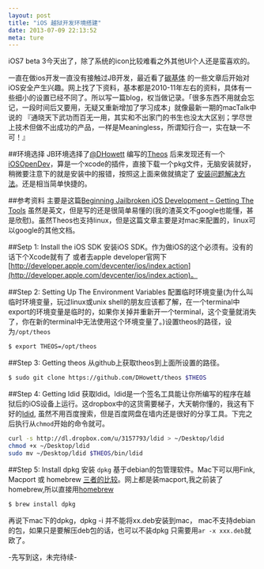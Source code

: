 ```yaml
---
layout: post
title: "iOS 越狱开发环境搭建"
date: 2013-07-09 22:13:52
meta: ture
---
```

iOS7 beta 3今天出了，除了系统的icon比较难看之外其他UI个人还是蛮喜欢的。  

一直在做ios开发一直没有接触过JB开发，最近看了[碳基体](http://danqingdani.blog.163.com/) 的一些文章后开始对iOS安全产生兴趣。网上找了下资料，基本都是2010-11年左右的资料，具体有一些细小的设置已经不同了。所以写一篇blog，权当做记录。「很多东西不用就会忘记，一段时间后又要用，无疑又重新增加了学习成本」就像最新一期的macTalk中说的 『通晓天下武功而百无一用，其实和不出家门的书生也没太大区别；学尽世上技术但做不出成功的产品，一样是Meaningless，所谓知行合一，实在缺一不可！』  
  
##环境选择
JB环境选择了[@DHowett](http://twitter.com/dhowett) 编写的[Theos](http://iphonedevwiki.net/index.php/Theos/Getting_Started) 后来发现还有一个[iOSOpenDev](http://iosopendev.com/download/)，算是一个xcode的插件，直接下载一个pkg文件，无脑安装就好，稍微要注意下的就是安装中的报错，按照这上面来做就搞定了 [安装问题解决方法](https://github.com/kokoabim/iOSOpenDev/wiki/Troubleshoot)。还是相当简单快捷的。  
  
##参考资料
主要是这篇[Beginning Jailbroken iOS Development – Getting The Tools](http://brandontreb.com/beginning-jailbroken-ios-development-getting-the-tools) 虽然是英文，但是写的还是很简单易懂的(我的渣英文不google也能懂，甚是欣慰)。虽然Theos也支持linux，但是这篇文章主要是对mac来配置的，linux可以google的其他文档。  
  
##Setp 1: Install the iOS SDK
安装iOS SDK。作为做iOS的这个必须有。没有的话下个Xcode就有了 或者去apple developer官网下[http://developer.apple.com/devcenter/ios/index.action](http://developer.apple.com/devcenter/ios/index.action)。

##Step 2: Setting Up The Environment Variables
配置临时环境变量(为什么叫临时环境变量，玩过linux或unix shell的朋友应该都了解，在一个terminal中export的环境变量是临时的，如果你关掉并重新开一个terminal，这个变量就消失了，你在新的terminal中无法使用这个环境变量了。)设置theos的路径，设为`/opt/theos`    

```bash
$ export THEOS=/opt/theos
```  

##Step 3: Getting theos
从github上获取theos到上面所设置的路径。	  

```bash
$ sudo git clone https://github.com/DHowett/theos $THEOS
```
  
##Step 4: Getting ldid
获取ldid。ldid是一个签名工具能让你所编写的程序在越狱后的iOS设备上运行。这dropbox中的这货需要梯子，大天朝你懂的，我这有下好的[ldid](http://pan.baidu.com/share/link?shareid=2373296890&uk=2885859734), 虽然不用百度搜索，但是百度网盘在墙内还是很好的分享工具。下完之后执行从`chmod`开始的命令就可。    

```bash
curl -s http://dl.dropbox.com/u/3157793/ldid > ~/Desktop/ldid
chmod +x ~/Desktop/ldid
sudo mv ~/Desktop/ldid $THEOS/bin/ldid
```
  
##Step 5: Install dpkg
安装 `dpkg` 基于debian的包管理软件。Mac下可以用Fink, Macport 或 homebrew [三者的比较](http://tetsu.iteye.com/blog/1507524)。网上都是装macport,我之前装了homebrew,所以直接用[homebrew](http://mxcl.github.io/homebrew/)    

```bash
$ brew install dpkg
```  
再说下mac下的dpkg，dpkg -i 并不能将xx.deb安装到mac， mac不支持debian的包，如果只是要解压deb包的话，也可以不装dpkg 只需要用`ar -x xxx.deb`就欧了。  
  
-先写到这，未完待续-
